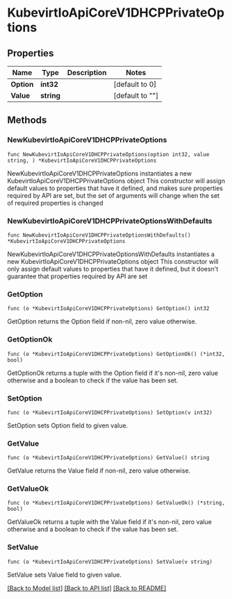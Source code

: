 # KubevirtIoApiCoreV1DHCPPrivateOptions

## Properties

Name | Type | Description | Notes
------------ | ------------- | ------------- | -------------
**Option** | **int32** |  | [default to 0]
**Value** | **string** |  | [default to ""]

## Methods

### NewKubevirtIoApiCoreV1DHCPPrivateOptions

`func NewKubevirtIoApiCoreV1DHCPPrivateOptions(option int32, value string, ) *KubevirtIoApiCoreV1DHCPPrivateOptions`

NewKubevirtIoApiCoreV1DHCPPrivateOptions instantiates a new KubevirtIoApiCoreV1DHCPPrivateOptions object
This constructor will assign default values to properties that have it defined,
and makes sure properties required by API are set, but the set of arguments
will change when the set of required properties is changed

### NewKubevirtIoApiCoreV1DHCPPrivateOptionsWithDefaults

`func NewKubevirtIoApiCoreV1DHCPPrivateOptionsWithDefaults() *KubevirtIoApiCoreV1DHCPPrivateOptions`

NewKubevirtIoApiCoreV1DHCPPrivateOptionsWithDefaults instantiates a new KubevirtIoApiCoreV1DHCPPrivateOptions object
This constructor will only assign default values to properties that have it defined,
but it doesn't guarantee that properties required by API are set

### GetOption

`func (o *KubevirtIoApiCoreV1DHCPPrivateOptions) GetOption() int32`

GetOption returns the Option field if non-nil, zero value otherwise.

### GetOptionOk

`func (o *KubevirtIoApiCoreV1DHCPPrivateOptions) GetOptionOk() (*int32, bool)`

GetOptionOk returns a tuple with the Option field if it's non-nil, zero value otherwise
and a boolean to check if the value has been set.

### SetOption

`func (o *KubevirtIoApiCoreV1DHCPPrivateOptions) SetOption(v int32)`

SetOption sets Option field to given value.


### GetValue

`func (o *KubevirtIoApiCoreV1DHCPPrivateOptions) GetValue() string`

GetValue returns the Value field if non-nil, zero value otherwise.

### GetValueOk

`func (o *KubevirtIoApiCoreV1DHCPPrivateOptions) GetValueOk() (*string, bool)`

GetValueOk returns a tuple with the Value field if it's non-nil, zero value otherwise
and a boolean to check if the value has been set.

### SetValue

`func (o *KubevirtIoApiCoreV1DHCPPrivateOptions) SetValue(v string)`

SetValue sets Value field to given value.



[[Back to Model list]](../README.md#documentation-for-models) [[Back to API list]](../README.md#documentation-for-api-endpoints) [[Back to README]](../README.md)


